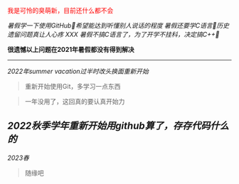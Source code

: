 <font color=red> 我是可怜的臭萌新，目前还什么都不会</font>

*暑假学一下使用GitHub🥲希望能达到听懂别人说话的程度*
*暑假还要学C语言🥲历史遗留问题真让人心疼 XXX*
*暑假不搞C语言了，为了开学不挂科，决定搞C++🥺*

**很遗憾以上问题在2021年暑假都没有得到解决**

---------------------------------------------
*2022年summer vacation过半时改头换面重新开始*
>重新开始使用Git，多学习一点东西

>一年没用了，这回真的要认真开始力

*2022秋季学年重新开始用github算了，存存代码什么的*
---------------------------------------------
*2023春*

>随缘吧
